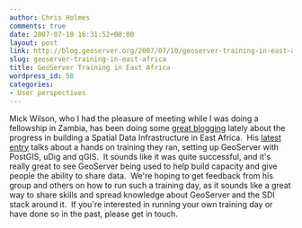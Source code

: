 ```yaml
---
author: Chris Holmes
comments: true
date: 2007-07-10 16:31:52+00:00
layout: post
link: http://blog.geoserver.org/2007/07/10/geoserver-training-in-east-africa/
slug: geoserver-training-in-east-africa
title: GeoServer Training in East Africa
wordpress_id: 58
categories:
- User perspectives
---
```


Mick Wilson, who I had the pleasure of meeting while I was doing a fellowship in Zambia, has been doing some [great blogging](http://sdi-ea.blogspot.com/) lately about the progress in building a Spatial Data Infrastructure in East Africa.  His [latest entry](http://sdi-ea.blogspot.com/2007/07/sdi-ea-first-handzon-training-changes.html) talks about a hands on training they ran, setting up GeoServer with PostGIS, uDig and qGIS.  It sounds like it was quite successful, and it's really great to see GeoServer being used to help build capacity and give people the ability to share data.  We're hoping to get feedback from his group and others on how to run such a training day, as it sounds like a great way to share skills and spread knowledge about GeoServer and the SDI stack around it.  If you're interested in running your own training day or have done so in the past, please get in touch.
